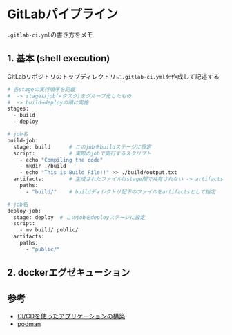 # GitLabパイプライン
`.gitlab-ci.yml`の書き方をメモ

## 1. 基本 (shell execution)
GitLabリポジトリのトップディレクトリに`.gitlab-ci.yml`を作成して記述する

```bash
# 各stageの実行順序を記載
#  -> stageはjob(=タスク)をグループ化したもの
#  -> build→deployの順に実施
stages:
  - build
  - deploy

# job名
build-job:
  stage: build      # このjobをbuildステージに設定
  script:           # 実際のjobで実行するスクリプト
    - echo "Compiling the code"
    - mkdir ./build
    - echo "This is Build File!!" >> ./build/output.txt
  artifacts:        # 生成されたファイルはstage間で共有されない -> artifactsで指定されたファイルは共有できる
    paths:
      - "build/"    # buildディレクトリ配下のファイルをartifactsとして指定

# job名
deploy-job:
  stage: deploy  # このjobをdeployステージに設定
  script:
    - mv build/ public/
  artifacts:
    paths:
      - "public/"


```

## 2. dockerエグゼキューション



## 参考
- [CI/CDを使ったアプリケーションの構築](https://gitlab-docs.creationline.com/ee/topics/build_your_application.html)
- [podman](https://gitlab-docs.creationline.com/runner/executors/docker.html#podman%E3%82%92%E4%BD%BF%E3%81%A3%E3%81%A6docker%E3%82%B3%E3%83%9E%E3%83%B3%E3%83%89%E3%82%92%E5%AE%9F%E8%A1%8C%E3%81%97%E3%81%BE%E3%81%99)